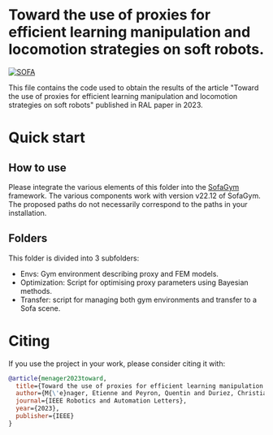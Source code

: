 # Toward the use of proxies for efficient learning manipulation and locomotion strategies on soft robots.

[![SOFA](https://img.shields.io/badge/SOFA-on_github-orange.svg)](https://github.com/SofaDefrost/sofa)

This file contains the code used to obtain the results of the article "Toward the use of proxies for efficient learning manipulation and locomotion strategies on soft robots" published in RAL paper in 2023.  

# Quick start

## How to use

Please integrate the various elements of this folder into the [SofaGym](https://github.com/SofaDefrost/SofaGym) framework. The various components work with version v22.12 of SofaGym. The proposed paths do not necessarily correspond to the paths in your installation.

## Folders

This folder is divided into 3 subfolders:

* Envs: Gym environment describing proxy and FEM models.
* Optimization: Script for optimising proxy parameters using Bayesian methods.
* Transfer: script for managing both gym environments and transfer to a Sofa scene.

# Citing
If you use the project in your work, please consider citing it with:

```bibtex
@article{menager2023toward,
  title={Toward the use of proxies for efficient learning manipulation and locomotion strategies on soft robots},
  author={M{\'e}nager, Etienne and Peyron, Quentin and Duriez, Christian},
  journal={IEEE Robotics and Automation Letters},
  year={2023},
  publisher={IEEE}
}
```
